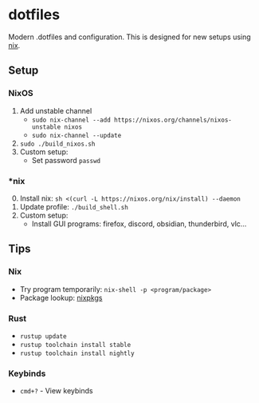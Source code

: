 # dotfiles

Modern .dotfiles and configuration. This is designed for new setups using
[nix](https://nixos.org/).

## Setup

### NixOS

1. Add unstable channel
   - `sudo nix-channel --add https://nixos.org/channels/nixos-unstable nixos`
   - `sudo nix-channel --update`
2. `sudo ./build_nixos.sh`
3. Custom setup:
   - Set password `passwd`

### \*nix

0. Install nix: `sh <(curl -L https://nixos.org/nix/install) --daemon`
1. Update profile: `./build_shell.sh`
2. Custom setup:
   - Install GUI programs: firefox, discord, obsidian, thunderbird, vlc...

## Tips

### Nix

- Try program temporarily: `nix-shell -p <program/package>`
- Package lookup: [nixpkgs](https://search.nixos.org/packages)

### Rust

- `rustup update`
- `rustup toolchain install stable`
- `rustup toolchain install nightly`

### Keybinds

- `cmd+?` - View keybinds
